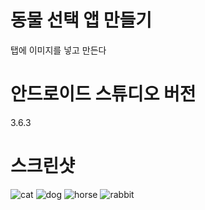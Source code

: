 # 동물 선택 앱 만들기
탭에 이미지를 넣고 만든다

# 안드로이드 스튜디오 버전
3.6.3

# 스크린샷

![cat](https://user-images.githubusercontent.com/43159295/80175686-41949f00-8631-11ea-9454-dc7101420f89.png)
![dog](https://user-images.githubusercontent.com/43159295/80175776-8fa9a280-8631-11ea-86cf-0b34a45f729f.png)
![horse](https://user-images.githubusercontent.com/43159295/80175777-91736600-8631-11ea-94e6-e828376cd85e.png)
![rabbit](https://user-images.githubusercontent.com/43159295/80175778-946e5680-8631-11ea-8e43-d9c145963124.png)
